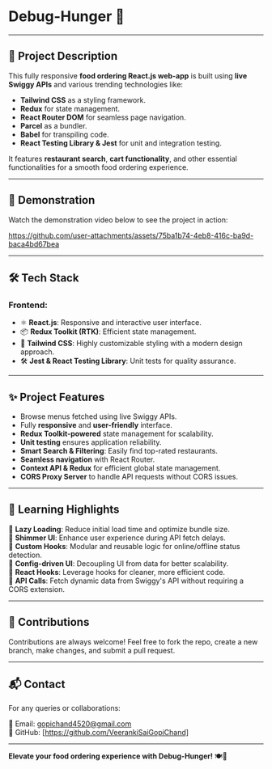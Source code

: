 # Debug-Hunger 🍔

---

## 🚀 **Project Description**
This fully responsive **food ordering React.js web-app** is built using **live Swiggy APIs** and various trending technologies like:
- **Tailwind CSS** as a styling framework.
- **Redux** for state management.
- **React Router DOM** for seamless page navigation.
- **Parcel** as a bundler.
- **Babel** for transpiling code.
- **React Testing Library & Jest** for unit and integration testing.

It features **restaurant search**, **cart functionality**, and other essential functionalities for a smooth food ordering experience.

---

## 🎥 Demonstration
Watch the demonstration video below to see the project in action:

https://github.com/user-attachments/assets/75ba1b74-4eb8-416c-ba9d-baca4bd67bea

---

## 🛠️ Tech Stack
### **Frontend:**
- ⚛️ **React.js**: Responsive and interactive user interface.
- 📦 **Redux Toolkit (RTK)**: Efficient state management.
- 🌈 **Tailwind CSS**: Highly customizable styling with a modern design approach.
- 🛠 **Jest & React Testing Library**: Unit tests for quality assurance.

---

## ✨ **Project Features**
- Browse menus fetched using live Swiggy APIs.
- Fully **responsive** and **user-friendly** interface.
- **Redux Toolkit-powered** state management for scalability.
- **Unit testing** ensures application reliability.
- **Smart Search & Filtering**: Easily find top-rated restaurants.
- **Seamless navigation** with React Router.
- **Context API & Redux** for efficient global state management.
- **CORS Proxy Server** to handle API requests without CORS issues.

---

## 📌 **Learning Highlights**
🔹 **Lazy Loading**: Reduce initial load time and optimize bundle size.  
🔹 **Shimmer UI**: Enhance user experience during API fetch delays.  
🔹 **Custom Hooks**: Modular and reusable logic for online/offline status detection.  
🔹 **Config-driven UI**: Decoupling UI from data for better scalability.  
🔹 **React Hooks**: Leverage hooks for cleaner, more efficient code.  
🔹 **API Calls**: Fetch dynamic data from Swiggy's API without requiring a CORS extension.  

---


## 🤝 **Contributions**
Contributions are always welcome! Feel free to fork the repo, create a new branch, make changes, and submit a pull request.

---

## 📬 **Contact**
For any queries or collaborations:

📧 Email: gopichand4520@gmail.com  
🐙 GitHub: [https://github.com/VeerankiSaiGopiChand]

---

**Elevate your food ordering experience with Debug-Hunger!** 🍽️🚀
